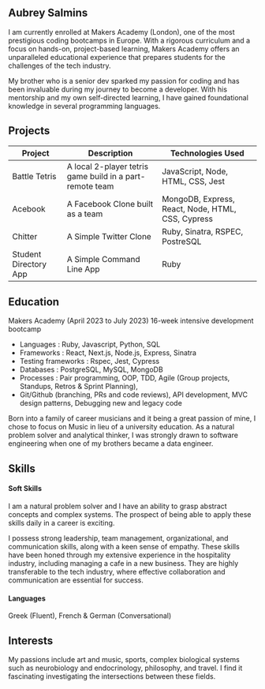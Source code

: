 ## Aubrey Salmins

I am currently enrolled at Makers Academy (London), one of the most prestigious coding bootcamps in Europe. With a rigorous curriculum and a focus on hands-on, project-based learning, Makers Academy offers an unparalleled educational experience that prepares students for the challenges of the tech industry. 

My brother who is a senior dev sparked my passion for coding and has been invaluable during my journey to become a developer. With his mentorship and my own self-directed learning, I have gained foundational knowledge in several programming languages. 

## Projects

| Project               | Description               | Technologies Used                                 |
|-----------------------|---------------------------|---------------------------------------------------|
| Battle Tetris         | A local 2-player tetris game build in a part-remote team | JavaScript, Node, HTML, CSS, Jest |
| Acebook               | A Facebook Clone built as a team | MongoDB, Express, React, Node, HTML, CSS, Cypress |
| Chitter               | A Simple Twitter Clone    | Ruby, Sinatra, RSPEC, PostreSQL                   |
| Student Directory App | A Simple Command Line App | Ruby                                              |


## Education

Makers Academy (April 2023 to July 2023)
16-week intensive development bootcamp

* Languages : Ruby, Javascript, Python, SQL
* Frameworks : React, Next.js, Node.js, Express, Sinatra
* Testing frameworks : Rspec, Jest, Cypress
* Databases : PostgreSQL, MySQL, MongoDB
* Processes : Pair programming, OOP, TDD, Agile (Group projects, Standups, Retros & Sprint Planning), 
* Git/Github (branching, PRs and code reviews), API development, MVC design patterns, Debugging new and legacy code

Born into a family of career musicians and it being a great passion of mine, I chose to focus on Music in lieu of a university education. As a natural problem solver and analytical thinker, I was strongly drawn to software engineering when one of my brothers became a data engineer.

## Skills

#### Soft Skills

I am a natural problem solver and I have an ability to grasp abstract concepts and complex systems. The prospect of being able to apply these skills daily in a career is exciting. 

I possess strong leadership, team management, organizational, and communication skills, along with a keen sense of empathy. These skills have been honed through my extensive experience in the hospitality industry, including managing a cafe in a new business. They are highly transferable to the tech industry, where effective collaboration and communication are essential for success.

#### Languages

Greek (Fluent), French & German (Conversational)

## Interests

My passions include art and music, sports, complex biological systems such as neurobiology and endocrinology, philosophy, and travel. I find it fascinating investigating the intersections between these fields.
